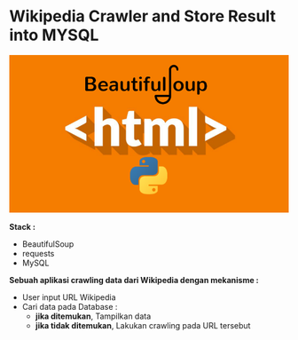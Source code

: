 # Wikipedia Crawler and Store Result into MYSQL

![](beautifulsoup-logo.png)

<b>Stack : </b>
- BeautifulSoup
- requests
- MySQL

<b>Sebuah aplikasi crawling data dari Wikipedia dengan mekanisme :</b>
- User input URL Wikipedia
- Cari data pada Database :
  - <b>jika ditemukan</b>, Tampilkan data
  - <b>jika tidak ditemukan</b>, Lakukan crawling pada URL tersebut
